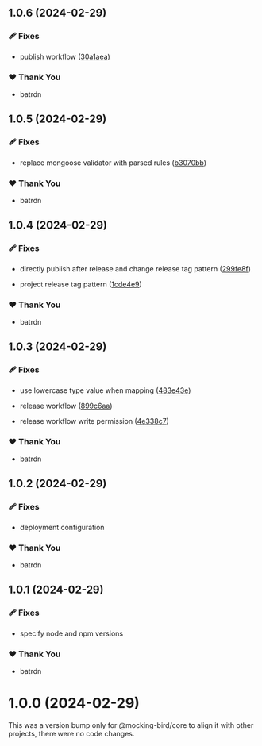 ## 1.0.6 (2024-02-29)


### 🩹 Fixes

- publish workflow ([30a1aea](https://github.com/batrdn/mocking-bird/commit/30a1aea))


### ❤️  Thank You

- batrdn

## 1.0.5 (2024-02-29)


### 🩹 Fixes

- replace mongoose validator with parsed rules ([b3070bb](https://github.com/batrdn/mocking-bird/commit/b3070bb))


### ❤️  Thank You

- batrdn

## 1.0.4 (2024-02-29)


### 🩹 Fixes

- directly publish after release and change release tag pattern ([299fe8f](https://github.com/batrdn/mocking-bird/commit/299fe8f))

- project release tag pattern ([1cde4e9](https://github.com/batrdn/mocking-bird/commit/1cde4e9))


### ❤️  Thank You

- batrdn

## 1.0.3 (2024-02-29)


### 🩹 Fixes

- use lowercase type value when mapping ([483e43e](https://github.com/batrdn/mocking-bird/commit/483e43e))

- release workflow ([899c6aa](https://github.com/batrdn/mocking-bird/commit/899c6aa))

- release workflow write permission ([4e338c7](https://github.com/batrdn/mocking-bird/commit/4e338c7))


### ❤️  Thank You

- batrdn

## 1.0.2 (2024-02-29)


### 🩹 Fixes

- deployment configuration


### ❤️  Thank You

- batrdn

## 1.0.1 (2024-02-29)


### 🩹 Fixes

- specify node and npm versions


### ❤️  Thank You

- batrdn

# 1.0.0 (2024-02-29)

This was a version bump only for @mocking-bird/core to align it with other projects, there were no code changes.